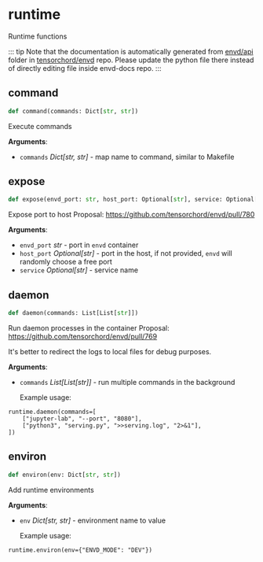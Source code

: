 # runtime

Runtime functions

::: tip
Note that the documentation is automatically generated from [envd/api](https://github.com/tensorchord/envd/tree/main/envd/api) folder
in [tensorchord/envd](https://github.com/tensorchord/envd/tree/main/envd/api) repo.
Please update the python file there instead of directly editing file inside envd-docs repo.
:::

## command

```python
def command(commands: Dict[str, str])
```

Execute commands

**Arguments**:

- `commands` _Dict[str, str]_ - map name to command, similar to Makefile

## expose

```python
def expose(envd_port: str, host_port: Optional[str], service: Optional[str])
```

Expose port to host
Proposal: https://github.com/tensorchord/envd/pull/780

**Arguments**:

- `envd_port` _str_ - port in `envd` container
- `host_port` _Optional[str]_ - port in the host, if not provided, `envd` will
  randomly choose a free port
- `service` _Optional[str]_ - service name

## daemon

```python
def daemon(commands: List[List[str]])
```

Run daemon processes in the container
Proposal: https://github.com/tensorchord/envd/pull/769

It's better to redirect the logs to local files for debug purposes.

**Arguments**:

- `commands` _List[List[str]]_ - run multiple commands in the background
  
  Example usage:
```
runtime.daemon(commands=[
    ["jupyter-lab", "--port", "8080"],
    ["python3", "serving.py", ">>serving.log", "2>&1"],
])
```

## environ

```python
def environ(env: Dict[str, str])
```

Add runtime environments

**Arguments**:

- `env` _Dict[str, str]_ - environment name to value
  
  Example usage:
```
runtime.environ(env={"ENVD_MODE": "DEV"})
```

